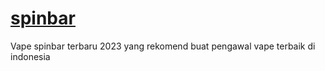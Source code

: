 # [spinbar](https://spinbarpod.id/)
Vape spinbar terbaru 2023 yang rekomend buat pengawal vape terbaik di indonesia
